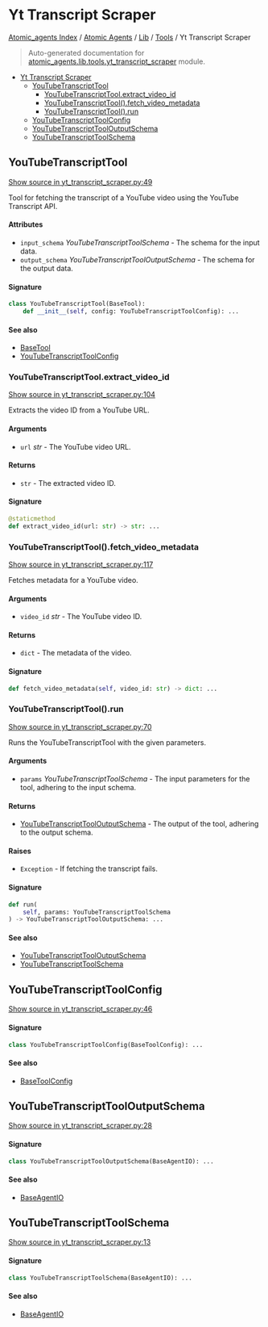 # Yt Transcript Scraper

[Atomic_agents Index](../../../README.md#atomic_agents-index) / [Atomic Agents](../../index.md#atomic-agents) / [Lib](../index.md#lib) / [Tools](./index.md#tools) / Yt Transcript Scraper

> Auto-generated documentation for [atomic_agents.lib.tools.yt_transcript_scraper](../../../../../atomic_agents/lib/tools/yt_transcript_scraper.py) module.

- [Yt Transcript Scraper](#yt-transcript-scraper)
  - [YouTubeTranscriptTool](#youtubetranscripttool)
    - [YouTubeTranscriptTool.extract_video_id](#youtubetranscripttoolextract_video_id)
    - [YouTubeTranscriptTool().fetch_video_metadata](#youtubetranscripttool()fetch_video_metadata)
    - [YouTubeTranscriptTool().run](#youtubetranscripttool()run)
  - [YouTubeTranscriptToolConfig](#youtubetranscripttoolconfig)
  - [YouTubeTranscriptToolOutputSchema](#youtubetranscripttooloutputschema)
  - [YouTubeTranscriptToolSchema](#youtubetranscripttoolschema)

## YouTubeTranscriptTool

[Show source in yt_transcript_scraper.py:49](../../../../../atomic_agents/lib/tools/yt_transcript_scraper.py#L49)

Tool for fetching the transcript of a YouTube video using the YouTube Transcript API.

#### Attributes

- `input_schema` *YouTubeTranscriptToolSchema* - The schema for the input data.
- `output_schema` *YouTubeTranscriptToolOutputSchema* - The schema for the output data.

#### Signature

```python
class YouTubeTranscriptTool(BaseTool):
    def __init__(self, config: YouTubeTranscriptToolConfig): ...
```

#### See also

- [BaseTool](./base.md#basetool)
- [YouTubeTranscriptToolConfig](#youtubetranscripttoolconfig)

### YouTubeTranscriptTool.extract_video_id

[Show source in yt_transcript_scraper.py:104](../../../../../atomic_agents/lib/tools/yt_transcript_scraper.py#L104)

Extracts the video ID from a YouTube URL.

#### Arguments

- `url` *str* - The YouTube video URL.

#### Returns

- `str` - The extracted video ID.

#### Signature

```python
@staticmethod
def extract_video_id(url: str) -> str: ...
```

### YouTubeTranscriptTool().fetch_video_metadata

[Show source in yt_transcript_scraper.py:117](../../../../../atomic_agents/lib/tools/yt_transcript_scraper.py#L117)

Fetches metadata for a YouTube video.

#### Arguments

- `video_id` *str* - The YouTube video ID.

#### Returns

- `dict` - The metadata of the video.

#### Signature

```python
def fetch_video_metadata(self, video_id: str) -> dict: ...
```

### YouTubeTranscriptTool().run

[Show source in yt_transcript_scraper.py:70](../../../../../atomic_agents/lib/tools/yt_transcript_scraper.py#L70)

Runs the YouTubeTranscriptTool with the given parameters.

#### Arguments

- `params` *YouTubeTranscriptToolSchema* - The input parameters for the tool, adhering to the input schema.

#### Returns

- [YouTubeTranscriptToolOutputSchema](#youtubetranscripttooloutputschema) - The output of the tool, adhering to the output schema.

#### Raises

- `Exception` - If fetching the transcript fails.

#### Signature

```python
def run(
    self, params: YouTubeTranscriptToolSchema
) -> YouTubeTranscriptToolOutputSchema: ...
```

#### See also

- [YouTubeTranscriptToolOutputSchema](#youtubetranscripttooloutputschema)
- [YouTubeTranscriptToolSchema](#youtubetranscripttoolschema)



## YouTubeTranscriptToolConfig

[Show source in yt_transcript_scraper.py:46](../../../../../atomic_agents/lib/tools/yt_transcript_scraper.py#L46)

#### Signature

```python
class YouTubeTranscriptToolConfig(BaseToolConfig): ...
```

#### See also

- [BaseToolConfig](./base.md#basetoolconfig)



## YouTubeTranscriptToolOutputSchema

[Show source in yt_transcript_scraper.py:28](../../../../../atomic_agents/lib/tools/yt_transcript_scraper.py#L28)

#### Signature

```python
class YouTubeTranscriptToolOutputSchema(BaseAgentIO): ...
```

#### See also

- [BaseAgentIO](../../agents/base_chat_agent.md#baseagentio)



## YouTubeTranscriptToolSchema

[Show source in yt_transcript_scraper.py:13](../../../../../atomic_agents/lib/tools/yt_transcript_scraper.py#L13)

#### Signature

```python
class YouTubeTranscriptToolSchema(BaseAgentIO): ...
```

#### See also

- [BaseAgentIO](../../agents/base_chat_agent.md#baseagentio)